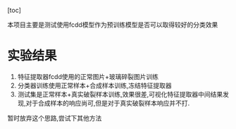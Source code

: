 [toc]

本项目主要是测试使用fcdd模型作为预训练模型是否可以取得较好的分类效果

#  实验结果
1. 特征提取器fcdd使用的正常图片+玻璃碎裂图片训练
2. 分类器训练使用正常样本+合成样本训练,冻结特征提取器
3. 测试集是正常样本+真实破裂样本训练,效果很差,可视化特征提取器中间结果发现,对于合成样本的响应尚可,但是对于真实破裂样本响应并不打.

暂时放弃这个思路,尝试下其他方法
